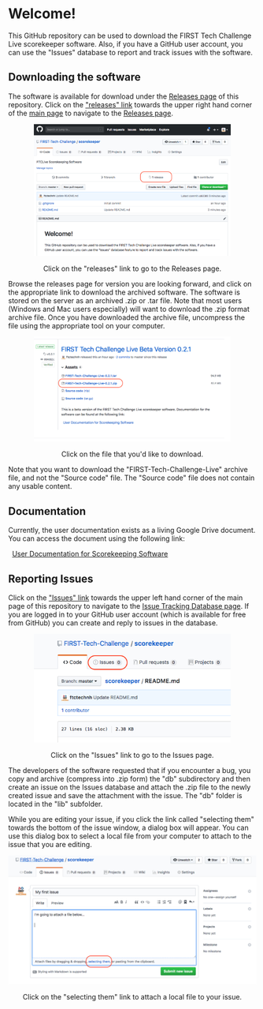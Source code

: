 # Welcome!
This GitHub repository can be used to download the FIRST Tech Challenge Live scorekeeper software.  Also, if you have a GitHub user account, you can use the "Issues" database to report and track issues with the software.

## Downloading the software
The software is available for download under the [Releases page](https://github.com/FIRST-Tech-Challenge/scorekeeper/releases) of this repository.  Click on the  ["releases" link](https://github.com/FIRST-Tech-Challenge/scorekeeper/releases) towards the upper right hand corner of the [main page](https://github.com/FIRST-Tech-Challenge/scorekeeper) to navigate to the [Releases page](https://github.com/FIRST-Tech-Challenge/scorekeeper/releases).

<p align="center"><img src="https://github.com/FIRST-Tech-Challenge/WikiSupport/blob/master/scorekeeper/releasesLink.png" width="400"></p>
<p align="center">Click on the "releases" link to go to the Releases page.</p>

Browse the releases page for version you are looking forward, and click on the appropriate link to download the archived software.  The software is stored on the server as an archived .zip or .tar file.  Note that most users (Windows and Mac users especially) will want to download the .zip format archive file.  Once you have downloaded the archive file, uncompress the file using the appropriate tool on your computer.

<p align="center"><img src="https://github.com/FIRST-Tech-Challenge/WikiSupport/blob/master/scorekeeper/downloadZip.png" width="400"></p>
<p align="center">Click on the file that you'd like to download.</p>

Note that you want to download the "FIRST-Tech-Challenge-Live" archive file, and not the "Source code" file.  The "Source code" file does not contain any usable content.

## Documentation
Currently, the user documentation exists as a living Google Drive document.  You can access the document using the following link:

&nbsp;&nbsp;[User Documentation for Scorekeeping Software](https://docs.google.com/document/d/1x5OHQiNgm70inQ-FRYEhM0RPY0hKwaQIH3_FfDnf1bw/edit?usp=sharing)

## Reporting Issues
Click on the ["Issues" link](https://github.com/FIRST-Tech-Challenge/scorekeeper/issues) towards the upper left hand corner of the main page of this repository to navigate to the [Issue Tracking Database page](https://github.com/FIRST-Tech-Challenge/scorekeeper/issues).  If you are logged in to your GitHub user account (which is available for free from GitHub) you can create and reply to issues in the database.  

<p align="center"><img src="https://github.com/FIRST-Tech-Challenge/WikiSupport/blob/master/scorekeeper/issues.png" width="400"></p>
<p align="center">Click on the "Issues" link to go to the Issues page.</p>

The developers of the software requested that if you encounter a bug, you copy and archive (compress into .zip form) the "db" subdirectory and then create an issue on the Issues database and attach the .zip file to the newly created issue and save the attachment with the issue.  The "db" folder is located in the "lib" subfolder.

While you are editing your issue, if you click the link called "selecting them" towards the bottom of the issue window, a dialog box will appear.  You can use this dialog box to select a local file from your computer to attach to the issue that you are editing.

<p align="center"><img src="https://github.com/FIRST-Tech-Challenge/WikiSupport/blob/master/scorekeeper/selectingThem.png" width="600"></p>
<p align="center">Click on the "selecting them" link to attach a local file to your issue.</p>

